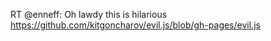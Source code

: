 <!--
id: 2553895739
link: http://kevinisom.info/post/2553895739/rt-enneff-oh-lawdy-this-is-hilarious
slug: rt-enneff-oh-lawdy-this-is-hilarious
date: Sun Jan 02 2011 03:36:55 GMT+1300 (NZDT)
raw: {"blog_name":"kevinisom","id":2553895739,"post_url":"http://kevinisom.info/post/2553895739/rt-enneff-oh-lawdy-this-is-hilarious","slug":"rt-enneff-oh-lawdy-this-is-hilarious","type":"text","date":"2011-01-01 14:36:55 GMT","timestamp":1293892615,"state":"published","format":"html","reblog_key":"lk5DsuQu","tags":[],"short_url":"http://tmblr.co/Zw68Yy2OELix","highlighted":[],"feed_item":"http://twitter.com/kev_nz/statuses/21112335305285632","from_feed_id":"650289","note_count":0,"title":null,"body":"<p>RT @enneff: Oh lawdy this is hilarious <a href=\"https://github.com/kitgoncharov/evil.js/blob/gh-pages/evil.js\" target=\"_blank\">https://github.com/kitgoncharov/evil.js/blob/gh-pages/evil.js</a></p>"}
publish: 2011-01-02
tags: 
title: null
-->


RT @enneff: Oh lawdy this is hilarious
<https://github.com/kitgoncharov/evil.js/blob/gh-pages/evil.js>


